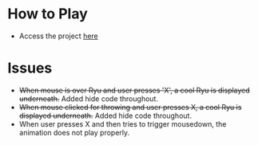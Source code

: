 # How to Play
* Access the project [here](https://mkuehn10.github.io/jquery-streetfighter/main.html)

# Issues
* ~~When mouse is over Ryu and user presses 'X', a cool Ryu is displayed underneath.~~ Added hide code throughout.
* ~~When mouse clicked for throwing and user presses X, a cool Ryu is displayed underneath.~~ Added hide code throughout.
* When user presses X and then tries to trigger mousedown, the animation does not play properly.